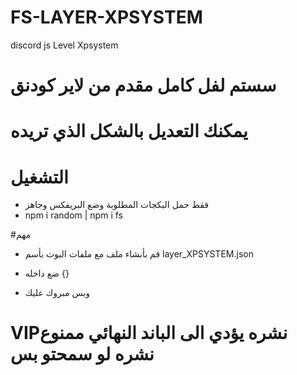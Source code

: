 # FS-LAYER-XPSYSTEM
discord js Level Xpsystem

# سستم لفل كامل مقدم من لاير كودنق

# يمكنك التعديل بالشكل الذي تريده

# التشغيل

- فقط حمل البكجات المطلوبة وضع البريفكس وجاهز
- npm i random | npm i fs


#مهم

- قم بأنشاء ملف مع ملفات البوت بأسم layer_XPSYSTEM.json

- ضع داخله {}

- وبس مبروك عليك

# VIPنشره يؤدي الى الباند النهائي ممنوع نشره لو سمحتو بس 
